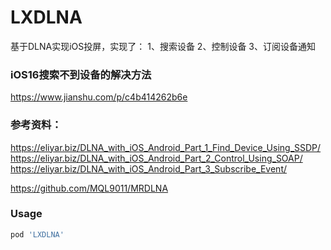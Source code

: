 # LXDLNA

基于DLNA实现iOS投屏，实现了：
1、搜索设备
2、控制设备
3、订阅设备通知

### iOS16搜索不到设备的解决方法
https://www.jianshu.com/p/c4b414262b6e



### 参考资料：
https://eliyar.biz/DLNA_with_iOS_Android_Part_1_Find_Device_Using_SSDP/
https://eliyar.biz/DLNA_with_iOS_Android_Part_2_Control_Using_SOAP/
https://eliyar.biz/DLNA_with_iOS_Android_Part_3_Subscribe_Event/

https://github.com/MQL9011/MRDLNA



### Usage

```ruby
pod 'LXDLNA'
```

